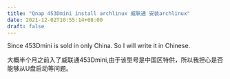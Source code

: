```yaml
---
title: "Qnap 453Dmini install archlinux 威联通 安装archlinux"
date: 2021-12-02T10:55:14+08:00
draft: false
---
```


Since 453Dmini is sold in only China. So I will write it in Chinese.

大概半个月之前入了威联通453Dmini,由于该型号是中国区特供，所以我担心是否
能够从U盘启动等问题。



